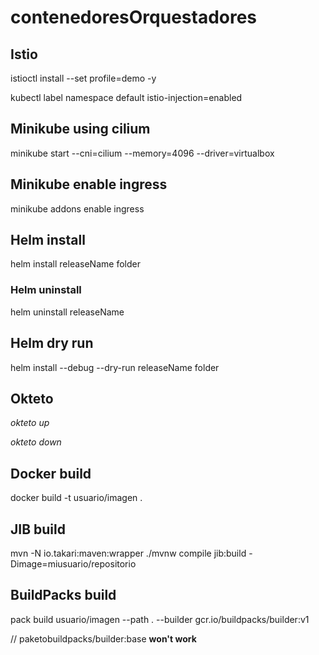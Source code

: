 # contenedoresOrquestadores

## Istio
istioctl install --set profile=demo -y

kubectl label namespace default istio-injection=enabled

## Minikube using cilium
minikube start --cni=cilium --memory=4096 --driver=virtualbox
## Minikube enable ingress
minikube addons enable ingress

## Helm install
helm install releaseName folder
### Helm uninstall
helm uninstall releaseName
## Helm dry run
helm install --debug --dry-run releaseName folder

## Okteto
*okteto up*

*okteto down*

## Docker build
docker build -t usuario/imagen .

## JIB build
mvn -N io.takari:maven:wrapper
./mvnw compile jib:build -Dimage=miusuario/repositorio

## BuildPacks build
pack build usuario/imagen --path . --builder gcr.io/buildpacks/builder:v1 

// paketobuildpacks/builder:base **won't work**
